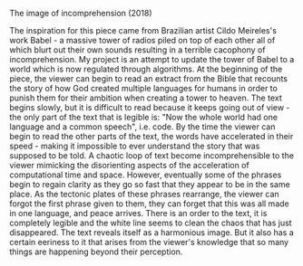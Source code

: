 The image of incomprehension (2018)

The inspiration for this piece came from Brazilian artist Cildo Meireles's work Babel - a massive tower of radios piled on top of each other all of which blurt out their own sounds resulting in a terrible cacophony of incomprehension. My project is an attempt to update the tower of Babel to a world which is now regulated through algorithms. At the beginning of the piece, the viewer can begin to read an extract from the Bible that recounts the story of how God created multiple languages for humans in order to punish them for their ambition when creating a tower to heaven. The text begins slowly, but it is difficult to read because it keeps going out of view - the only part of the text that is legible is: "Now the whole world had one language and a common speech", i.e. code. By the time the viewer can begin to read the other parts of the text, the words have accelerated in their speed - making it impossible to ever understand the story that was supposed to be told. A chaotic loop of text become incomprehensible to the viewer mimicking the disorienting aspects of the acceleration of computational time and space. However, eventually some of the phrases begin to regain clarity as they go so fast that they appear to be in the same place. As the tectonic plates of these phrases rearrange, the viewer can forgot the first phrase given to them, they can forget that this was all made in one language, and peace arrives. There is an order to the text, it is completely legible and the white line seems to clean the chaos that has just disappeared. The text reveals itself as a harmonious image. But it also has a certain eeriness to it that arises from the viewer's knowledge that so many things are happening beyond their perception.   




